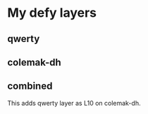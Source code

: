 # My defy layers

## qwerty

## colemak-dh

## combined

This adds qwerty layer as L10 on colemak-dh.
